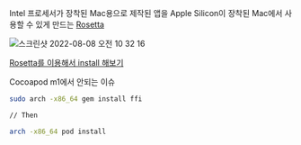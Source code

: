 Intel 프로세서가 장착된 Mac용으로 제작된 앱을 Apple Silicon이 장착된 Mac에서 사용할 수 있게 만드는 [Rosetta](https://support.apple.com/ko-kr/HT211861)

![스크린샷 2022-08-08 오전 10 32 16](https://user-images.githubusercontent.com/47776915/183321425-61df96b7-da0a-42db-8acb-38b8d56bd9d8.png)

[Rosetta를 이용해서 install 해보기](https://medium.com/codex/simple-way-to-use-cocoapods-on-m1-ac9e22cf7e1c)





Cocoapod m1에서 안되는 이슈

```bash
sudo arch -x86_64 gem install ffi

// Then

arch -x86_64 pod install
```


